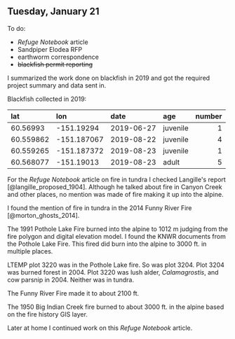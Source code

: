 
## Tuesday, January 21

To do:

* *Refuge Notebook* article
* Sandpiper Elodea RFP
* earthworm correspondence
* ~~blackfish permit reporting~~

I summarized the work done on blackfish in 2019 and got the required project summary and data sent in.

Blackfish collected in 2019:

lat|lon|date|age|number
|:---|:---|:---|:---|---:|
60.56993|-151.19294|2019-06-27|juvenile|1
60.559862|-151.187067|2019-08-22|juvenile|4
60.559265|-151.187372|2019-08-23|juvenile|1
60.568077|-151.19013|2019-08-23|adult|5

For the *Refuge Notebook* article on fire in tundra I checked Langille's report [@langille_proposed_1904]. Although he talked about fire in Canyon Creek and other places, no mention was made of fire making it up into the alpine.

I found the mention of fire in tundra in the 2014 Funny River Fire [@morton_ghosts_2014].

The 1991 Pothole Lake Fire burned into the alpine to 1012 m judging from the fire polygon and digital elevation model. I found the KNWR documents from the Pothole Lake Fire. This fired did burn into the alpine to 3000 ft. in multiple places.

LTEMP plot 3220 was in the Pothole Lake fire. So was plot 3204. Plot 3204 was burned forest in 2004. Plot 3220 was lush alder, *Calamagrostis*, and cow parsnip in 2004. Neither was in tundra.

The Funny River Fire made it to about 2100 ft.

The 1950 Big Indian Creek fire burned to about 3000 ft. in the alpine based on the fire history GIS layer.

Later at home I continued work on this *Refuge Notebook* article.
